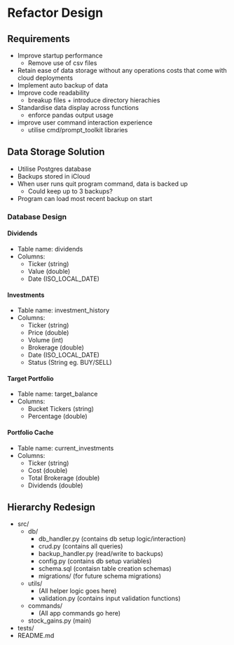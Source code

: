 # Refactor Design

## Requirements
- Improve startup performance
    - Remove use of csv files
- Retain ease of data storage without any operations costs that come with cloud deployments
- Implement auto backup of data
- Improve code readability
    - breakup files + introduce directory hierachies
- Standardise data display across functions
    - enforce pandas output usage
- improve user command interaction experience
    - utilise cmd/prompt_toolkit libraries

## Data Storage Solution

- Utilise Postgres database
- Backups stored in iCloud
- When user runs quit program command, data is backed up
    - Could keep up to 3 backups?
- Program can load most recent backup on start

### Database Design

#### Dividends

- Table name: dividends
- Columns:
    - Ticker (string)
    - Value (double)
    - Date (ISO_LOCAL_DATE)

#### Investments

- Table name: investment_history
- Columns:
    - Ticker (string)
    - Price (double)
    - Volume (int)
    - Brokerage (double)
    - Date (ISO_LOCAL_DATE)
    - Status (String eg. BUY/SELL)

#### Target Portfolio

- Table name: target_balance
- Columns:
    - Bucket Tickers (string)
    - Percentage (double)

#### Portfolio Cache

- Table name: current_investments
- Columns:
    - Ticker (string)
    - Cost (double)
    - Total Brokerage (double)
    - Dividends (double)

## Hierarchy Redesign

- src/
    - db/
        - db_handler.py     (contains db setup logic/interaction)
        - crud.py           (contains all queries)
        - backup_handler.py (read/write to backups)
        - config.py         (contains db setup variables)
        - schema.sql        (contaisn table creation schemas)
        - migrations/       (for future schema migrations)
    - utils/
        - (All helper logic goes here)
        - validation.py     (contains input validation functions)
    - commands/
        - (All app commands go here)
    - stock_gains.py (main)
- tests/
- README.md
